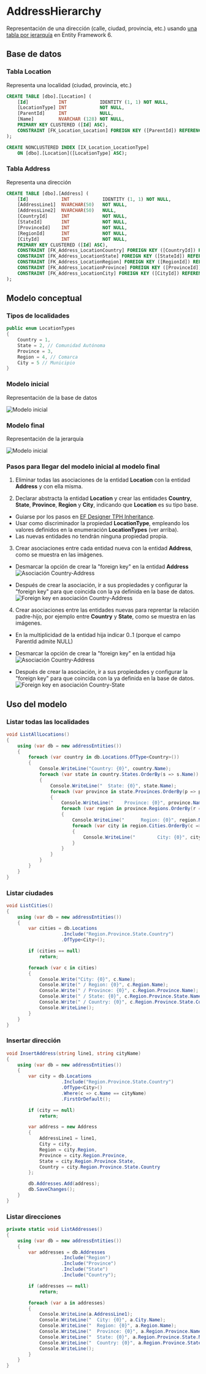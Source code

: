 ﻿# AddressHierarchy

Representación de una dirección (calle, ciudad, provincia, etc.) usando [una tabla por jerarquía](https://msdn.microsoft.com/es-es/data/jj618292.aspx) en Entity Framework 6. 

## Base de datos

### Tabla Location  
Representa una localidad (ciudad, provincia, etc.)

```sql
CREATE TABLE [dbo].[Location] (
    [Id]           INT            IDENTITY (1, 1) NOT NULL,
    [LocationType] INT            NOT NULL,
    [ParentId]     INT            NULL,
    [Name]         NVARCHAR (128) NOT NULL,
    PRIMARY KEY CLUSTERED ([Id] ASC),
    CONSTRAINT [FK_Location_Location] FOREIGN KEY ([ParentId]) REFERENCES [dbo].[Location] ([Id])
);

CREATE NONCLUSTERED INDEX [IX_Location_LocationType]
    ON [dbo].[Location]([LocationType] ASC);

```

### Tabla Address
Representa una dirección

```sql
CREATE TABLE [dbo].[Address] (
    [Id]            INT            IDENTITY (1, 1) NOT NULL,
	[AddressLine1]	NVARCHAR(50)   NOT NULL,	
	[AddressLine2]	NVARCHAR(50)   NULL,	
    [CountryId]     INT            NOT NULL,
    [StateId]       INT            NOT NULL,
    [ProvinceId]    INT            NOT NULL,
    [RegionId]      INT            NOT NULL,
    [CityId]        INT            NOT NULL,
    PRIMARY KEY CLUSTERED ([Id] ASC),
    CONSTRAINT [FK_Address_LocationCountry] FOREIGN KEY ([CountryId]) REFERENCES [dbo].[Location] ([Id]),
    CONSTRAINT [FK_Address_LocationState] FOREIGN KEY ([StateId]) REFERENCES [dbo].[Location] ([Id]),
    CONSTRAINT [FK_Address_LocationRegion] FOREIGN KEY ([RegionId]) REFERENCES [dbo].[Location] ([Id]),
    CONSTRAINT [FK_Address_LocationProvince] FOREIGN KEY ([ProvinceId]) REFERENCES [dbo].[Location] ([Id]),
    CONSTRAINT [FK_Address_LocationCity] FOREIGN KEY ([CityId]) REFERENCES [dbo].[Location] ([Id])
);
```

## Modelo conceptual

### Tipos de localidades 

```csharp
public enum LocationTypes
{
    Country = 1,
    State = 2, // Comunidad Autónoma
    Province = 3,
    Region = 4, // Comarca
    City = 5 // Municipio
}
```

### Modelo inicial
Representación de la base de datos

![Modelo inicial](./doc/ef-address-hierarchy-model-1.png)

### Modelo final
Representación de la jerarquía

![Modelo inicial](./doc/ef-address-hierarchy-model-2.png)

### Pasos para llegar del modelo inicial al modelo final 
1. Eliminar todas las asociaciones de la entidad **Location** con la entidad **Address** y con ella misma. 

2. Declarar abstracta la entidad **Location** y crear las entidades **Country**, **State**, **Province**, **Region** y **City**, indicando que **Location** es su tipo base. 
  - Guiarse por los pasos en [EF Designer TPH Inheritance](https://msdn.microsoft.com/es-es/data/jj618292.aspx). 
  - Usar como discriminador la propiedad **LocationType**, empleando los valores definidos en la enumeración **LocationTypes** (ver arriba).
  - Las nuevas entidades no tendrán ninguna propiedad propia.

3. Crear asociaciones entre cada entidad nueva con la entidad **Address**, como se muestra en las imágenes.
  - Desmarcar la opción de crear la "foreign key" en la entidad **Address**
  ![Asociación Country-Address](doc/ef-address-hierarchy-association-1.png)

  - Después de crear la asociación, ir a sus propiedades y configurar la "foreign key" para que coincida con la ya definida en la base de datos.
  ![Foreign key en asociación Country-Address](doc/ef-address-hierarchy-association-2.png)

4. Crear asociaciones entre las entidades nuevas para reprentar la relación padre-hijo, por ejemplo entre **Country** y **State**, como se muestra en las imágenes.
  - En la multiplicidad de la entidad hija indicar 0..1 (porque el campo ParentId admite NULL)
  - Desmarcar la opción de crear la "foreign key" en la entidad hija
  ![Asociación Country-Address](doc/ef-address-hierarchy-association-3.png)

  - Después de crear la asociación, ir a sus propiedades y configurar la "foreign key" para que coincida con la ya definida en la base de datos.
  ![Foreign key en asociación Country-State](doc/ef-address-hierarchy-association-4.png)


## Uso del modelo

### Listar todas las localidades

```csharp
void ListAllLocations()
{
    using (var db = new addressEntities())
    {
        foreach (var country in db.Locations.OfType<Country>())
        {
            Console.WriteLine("Country: {0}", country.Name);
            foreach (var state in country.States.OrderBy(s => s.Name))
            {
                Console.WriteLine("  State: {0}", state.Name);
                foreach (var province in state.Provinces.OrderBy(p => p.Name))
                {
                    Console.WriteLine("    Province: {0}", province.Name);
                    foreach (var region in province.Regions.OrderBy(r => r.Name))
                    {
                        Console.WriteLine("      Region: {0}", region.Name);
                        foreach (var city in region.Cities.OrderBy(c => c.Name))
                        {
                            Console.WriteLine("        City: {0}", city.Name);
                        }
                    }
                }
            }
        }
    }
}
```
  
### Listar ciudades

```csharp
void ListCities()
{
    using (var db = new addressEntities())
    {
        var cities = db.Locations
                    .Include("Region.Province.State.Country")
                    .OfType<City>();

        if (cities == null)
            return;

        foreach (var c in cities)
        {
            Console.Write("City: {0}", c.Name);
            Console.Write(" / Region: {0}", c.Region.Name);
            Console.Write(" / Province: {0}", c.Region.Province.Name);
            Console.Write(" / State: {0}", c.Region.Province.State.Name);
            Console.Write(" / Country: {0}", c.Region.Province.State.Country.Name);
            Console.WriteLine();
        }
    }
}
```

### Insertar dirección

```csharp
void InsertAddress(string line1, string cityName)
{
    using (var db = new addressEntities())
    {
        var city = db.Locations
                    .Include("Region.Province.State.Country")
                    .OfType<City>()
                    .Where(c => c.Name == cityName)
                    .FirstOrDefault();

        if (city == null)
            return;

        var address = new Address
        {
            AddressLine1 = line1,
            City = city,
            Region = city.Region,
            Province = city.Region.Province,
            State = city.Region.Province.State,
            Country = city.Region.Province.State.Country
        };

        db.Addresses.Add(address);
        db.SaveChanges();
    }
}

```

### Listar direcciones

```csharp
private static void ListAddresses()
{
    using (var db = new addressEntities())
    {
        var addresses = db.Addresses
                    .Include("Region")
                    .Include("Province")
                    .Include("State")
                    .Include("Country");

        if (addresses == null)
            return;

        foreach (var a in addresses)
        {
            Console.WriteLine(a.AddressLine1);
            Console.WriteLine("  City: {0}", a.City.Name);
            Console.WriteLine("  Region: {0}", a.Region.Name);
            Console.WriteLine("  Province: {0}", a.Region.Province.Name);
            Console.WriteLine("  State: {0}", a.Region.Province.State.Name);
            Console.WriteLine("  Country: {0}", a.Region.Province.State.Country.Name);
            Console.WriteLine();
        }
    }
}

```


